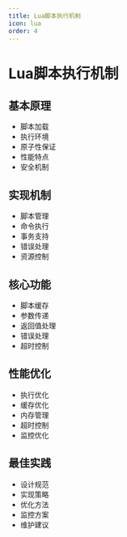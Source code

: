 ```yaml
---
title: Lua脚本执行机制
icon: lua
order: 4
---
```


# Lua脚本执行机制

## 基本原理
- 脚本加载
- 执行环境
- 原子性保证
- 性能特点
- 安全机制

## 实现机制
- 脚本管理
- 命令执行
- 事务支持
- 错误处理
- 资源控制

## 核心功能
- 脚本缓存
- 参数传递
- 返回值处理
- 错误处理
- 超时控制

## 性能优化
- 执行优化
- 缓存优化
- 内存管理
- 超时控制
- 监控优化

## 最佳实践
- 设计规范
- 实现策略
- 优化方法
- 监控方案
- 维护建议
